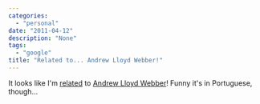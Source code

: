 ```yaml
---
categories:
  - "personal"
date: "2011-04-12"
description: "None"
tags:
  - "google"
title: "Related to... Andrew Lloyd Webber!"
---
```


It looks like I'm [related][1] to [Andrew Lloyd Webber][2]! Funny it's in Portuguese, though...

   [1]: http://www.google.com/help/features.html
   [2]: http://www.google.co.uk/search?sourceid=chrome&ie=UTF-8&q=related%3Albolla.info
